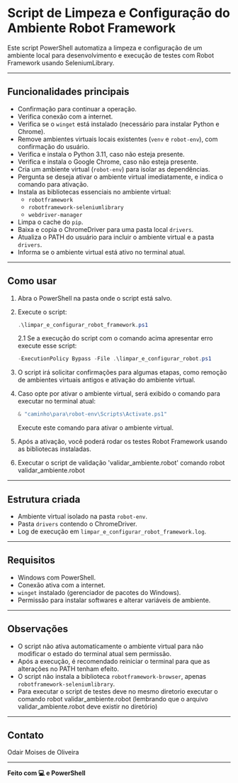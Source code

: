 
# Script de Limpeza e Configuração do Ambiente Robot Framework

Este script PowerShell automatiza a limpeza e configuração de um ambiente local para desenvolvimento e execução de testes com Robot Framework usando SeleniumLibrary.

---

## Funcionalidades principais

- Confirmação para continuar a operação.
- Verifica conexão com a internet.
- Verifica se o `winget` está instalado (necessário para instalar Python e Chrome).
- Remove ambientes virtuais locais existentes (`venv` e `robot-env`), com confirmação do usuário.
- Verifica e instala o Python 3.11, caso não esteja presente.
- Verifica e instala o Google Chrome, caso não esteja presente.
- Cria um ambiente virtual (`robot-env`) para isolar as dependências.
- Pergunta se deseja ativar o ambiente virtual imediatamente, e indica o comando para ativação.
- Instala as bibliotecas essenciais no ambiente virtual:
  - `robotframework`
  - `robotframework-seleniumlibrary`
  - `webdriver-manager`
- Limpa o cache do `pip`.
- Baixa e copia o ChromeDriver para uma pasta local `drivers`.
- Atualiza o PATH do usuário para incluir o ambiente virtual e a pasta `drivers`.
- Informa se o ambiente virtual está ativo no terminal atual.

---

## Como usar

1. Abra o PowerShell na pasta onde o script está salvo.

2. Execute o script:

   ```powershell
   .\limpar_e_configurar_robot_framework.ps1
   ```

   2.1 Se a execução do script com o comando acima apresentar erro execute esse script:

   ```powershell
   -ExecutionPolicy Bypass -File .\limpar_e_configurar_robot.ps1
   ```
   
4. O script irá solicitar confirmações para algumas etapas, como remoção de ambientes virtuais antigos e ativação do ambiente virtual.

5. Caso opte por ativar o ambiente virtual, será exibido o comando para executar no terminal atual:

   ```powershell
   & "caminho\para\robot-env\Scripts\Activate.ps1"
   ```

   Execute este comando para ativar o ambiente virtual.

6. Após a ativação, você poderá rodar os testes Robot Framework usando as bibliotecas instaladas.

7. Executar o script de validação 'validar_ambiente.robot' comando
robot validar_ambiente.robot


---

## Estrutura criada

- Ambiente virtual isolado na pasta `robot-env`.
- Pasta `drivers` contendo o ChromeDriver.
- Log de execução em `limpar_e_configurar_robot_framework.log`.

---

## Requisitos

- Windows com PowerShell.
- Conexão ativa com a internet.
- `winget` instalado (gerenciador de pacotes do Windows).
- Permissão para instalar softwares e alterar variáveis de ambiente.

---

## Observações

- O script não ativa automaticamente o ambiente virtual para não modificar o estado do terminal atual sem permissão.
- Após a execução, é recomendado reiniciar o terminal para que as alterações no PATH tenham efeito.
- O script não instala a biblioteca `robotframework-browser`, apenas `robotframework-seleniumlibrary`.
- Para executar o script de testes deve no mesmo diretorio executar o comando robot validar_ambiente.robot (lembrando que o arquivo validar_ambiente.robot deve existir no diretório)


---

## Contato

Odair Moises de Oliveira

---

**Feito com 💻 e PowerShell**
